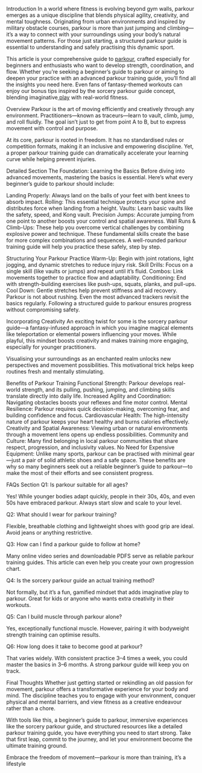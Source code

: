 Introduction
In a world where fitness is evolving beyond gym walls, parkour emerges as a unique discipline that blends physical agility, creativity, and mental toughness. Originating from urban environments and inspired by military obstacle courses, parkour is more than just jumping and climbing—it’s a way to connect with your surroundings using your body’s natural movement patterns. For those just starting, a structured parkour guide is essential to understanding and safely practising this dynamic sport.

This article is your comprehensive guide to [parkour](https://santabarbaratrapeze.com/safety-gear-for-parkour), crafted especially for beginners and enthusiasts who want to develop strength, coordination, and flow. Whether you’re seeking a beginner’s guide to parkour or aiming to deepen your practice with an advanced parkour training guide, you’ll find all the insights you need here. Even fans of fantasy-themed workouts can enjoy our bonus tips inspired by the sorcery parkour guide concept, blending imaginative[ play](https://santabarbaratrapeze.com/guide-to-parkour-2025) with real-world fitness.

Overview
Parkour is the art of moving efficiently and creatively through any environment. Practitioners—known as traceurs—learn to vault, climb, jump, and roll fluidly. The goal isn’t just to get from point A to B, but to express movement with control and purpose.

At its core, parkour is rooted in freedom. It has no standardised rules or competition formats, making it an inclusive and empowering discipline. Yet, a proper parkour training guide can dramatically accelerate your learning curve while helping prevent injuries.

Detailed Section
The Foundation: Learning the Basics
Before diving into advanced movements, mastering the basics is essential. Here’s what every beginner’s guide to parkour should include:

Landing Properly: Always land on the balls of your feet with bent knees to absorb impact.
Rolling: This essential technique protects your spine and distributes force when landing from a height.
Vaults: Learn basic vaults like the safety, speed, and Kong vault.
Precision Jumps: Accurate jumping from one point to another boosts your control and spatial awareness.
Wall Runs & Climb-Ups: These help you overcome vertical challenges by combining explosive power and technique.
These fundamental skills create the base for more complex combinations and sequences. A well-rounded parkour training guide will help you practice these safely, step by step.

Structuring Your Parkour Practice
Warm-Up: Begin with joint rotations, light jogging, and dynamic stretches to reduce injury risk.
Skill Drills: Focus on a single skill (like vaults or jumps) and repeat until it’s fluid.
Combos: Link movements together to practice flow and adaptability.
Conditioning: End with strength-building exercises like push-ups, squats, planks, and pull-ups.
Cool Down: Gentle stretches help prevent stiffness and aid recovery.
Parkour is not about rushing. Even the most advanced trackers revisit the basics regularly. Following a structured guide to parkour ensures progress without compromising safety.

Incorporating Creativity
An exciting twist for some is the sorcery parkour guide—a fantasy-infused approach in which you imagine magical elements like teleportation or elemental powers influencing your moves. While playful, this mindset boosts creativity and makes training more engaging, especially for younger practitioners.

Visualising your surroundings as an enchanted realm unlocks new perspectives and movement possibilities. This motivational trick helps keep routines fresh and mentally stimulating.

Benefits of Parkour Training
Functional Strength: Parkour develops real-world strength, and its pulling, pushing, jumping, and climbing skills translate directly into daily life.
Increased Agility and Coordination: Navigating obstacles boosts your reflexes and fine motor control.
Mental Resilience: Parkour requires quick decision-making, overcoming fear, and building confidence and focus.
Cardiovascular Health: The high-intensity nature of parkour keeps your heart healthy and burns calories effectively.
Creativity and Spatial Awareness: Viewing urban or natural environments through a movement lens opens up endless possibilities.
Community and Culture: Many find belonging in local parkour communities that share respect, progression, and inclusivity values.
No Need for Expensive Equipment: Unlike many sports, parkour can be practised with minimal gear—just a pair of solid athletic shoes and a safe space.
These benefits are why so many beginners seek out a reliable beginner’s guide to parkour—to make the most of their efforts and see consistent progress.

FAQs Section
Q1: Is parkour suitable for all ages?

Yes! While younger bodies adapt quickly, people in their 30s, 40s, and even 50s have embraced parkour. Always start slow and scale to your level.

Q2: What should I wear for parkour training?

Flexible, breathable clothing and lightweight shoes with good grip are ideal. Avoid jeans or anything restrictive.

Q3: How can I find a parkour guide to follow at home?

Many online video series and downloadable PDFS serve as reliable parkour training guides. This article can even help you create your own progression chart.

Q4: Is the sorcery parkour guide an actual training method?

Not formally, but it’s a fun, gamified mindset that adds imaginative play to parkour. Great for kids or anyone who wants extra creativity in their workouts.

Q5: Can I build muscle through parkour alone?

Yes, exceptionally functional muscle. However, pairing it with bodyweight strength training can optimise results.

Q6: How long does it take to become good at parkour?

That varies widely. With consistent practice 3–4 times a week, you could master the basics in 3–6 months. A strong parkour guide will keep you on track.

Final Thoughts
Whether just getting started or rekindling an old passion for movement, parkour offers a transformative experience for your body and mind. The discipline teaches you to engage with your environment, conquer physical and mental barriers, and view fitness as a creative endeavour rather than a chore.

With tools like this, a beginner’s guide to parkour, immersive experiences like the sorcery parkour guide, and structured resources like a detailed parkour training guide, you have everything you need to start strong. Take that first leap, commit to the journey, and let your environment become the ultimate training ground.

Embrace the freedom of movement—parkour is more than training, it’s a lifestyle
